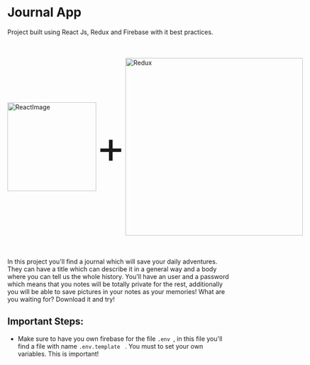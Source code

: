 # Journal App
Project built using React Js, Redux and Firebase with it best practices.
<div style="display: flex; justify-content: space-around; width: 100%; align-items: center; margin: 50px 0">
<img src="https://iconape.com/wp-content/png_logo_vector/react-native-firebase.png" alt="ReactImage" style="width: 200px"> 
<p style="font-size: 100px">+</p>
<img src="https://upload.wikimedia.org/wikipedia/commons/4/49/Redux.png" alt="Redux" style="width: 400px"> 
</div>

In this project you'll find a journal which will save your daily adventures. They can have a title which can describe it in a general way and a body where you can tell us the whole history. You'll have an user and a password which means that you notes will be totally private for the rest, additionally you will be able to save pictures in your notes as your memories! What are you waiting for? Download it and try!

## Important Steps:
* Make sure to have you own firebase for the file ```.env ```, in this file you'll find a file with name ```.env.template ``` . You must to set your own variables. This is important!